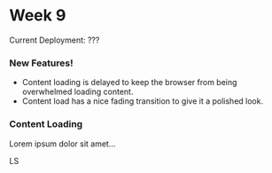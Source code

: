 # Week 9

Current Deployment: ???

### New Features!

- Content loading is delayed to keep the browser from being overwhelmed loading content.
- Content load has a nice fading transition to give it a polished look.

### Content Loading

Lorem ipsum dolor sit amet...

LS
